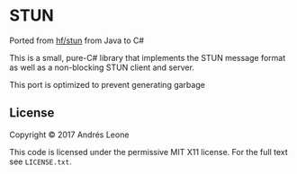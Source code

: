 STUN
====
Ported from [hf/stun](https://github.com/hf/stun) from Java to C#

This is a small, pure-C# library that implements the STUN message format as
well as a non-blocking STUN client and server.

This port is optimized to prevent generating garbage

## License

Copyright &copy; 2017 Andrés Leone

This code is licensed under the permissive MIT X11 license. For the full text
see `LICENSE.txt`.
